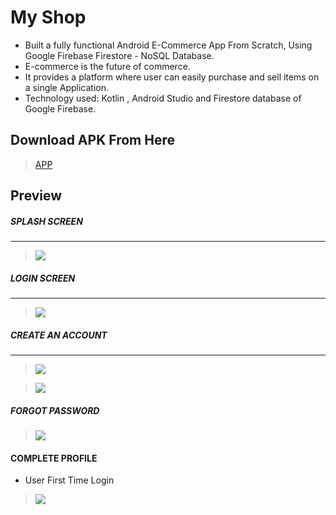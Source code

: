 # My Shop

* Built a fully functional Android E-Commerce App From Scratch, Using Google Firebase Firestore - NoSQL Database.
* E-commerce is the future of commerce.
* It provides a platform where user can easily purchase and sell items on a single Application.
* Technology used: Kotlin , Android Studio and Firestore database of Google Firebase.

## Download APK From Here

> [APP](https://github.com/harshitmody72/MyQuizApp/blob/master/app/App/app-debug.apk?raw=true)
> 

## Preview

##### SPLASH SCREEN
---
> ![](https://github.com/harshitmody72/MyShopPlace/blob/master/ScreenShot/1.png)
> 

##### LOGIN SCREEN
---
> ![](https://github.com/harshitmody72/MyShopPlace/blob/master/ScreenShot/2.png)
> 

##### CREATE AN ACCOUNT
---
> ![](https://github.com/harshitmody72/MyShopPlace/blob/master/ScreenShot/5.png)

> ![](https://github.com/harshitmody72/MyShopPlace/blob/master/ScreenShot/6.png)


##### FORGOT PASSWORD
> ![](https://github.com/harshitmody72/MyShopPlace/blob/master/ScreenShot/3.png)

#### COMPLETE PROFILE
* User First Time Login
> ![](https://github.com/harshitmody72/MyShopPlace/blob/master/ScreenShot/7.png)
> 
